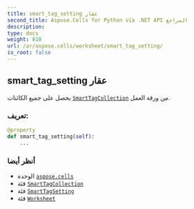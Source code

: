 ```yaml
---
title: smart_tag_setting عقار
second_title: Aspose.Cells for Python via .NET API المراجع
description:
type: docs
weight: 810
url: /ar/aspose.cells/worksheet/smart_tag_setting/
is_root: false
---
```

##  smart_tag_setting عقار

يحصل على جميع الكائنات [`SmartTagCollection`](/cells/python-net/ar/aspose.cells.markup/smarttagcollection) من ورقة العمل.
###  تعريف:
```python
@property
def smart_tag_setting(self):
    ...
```

###  أنظر أيضا
* الوحدة [`aspose.cells`](../../)
* فئة [`SmartTagCollection`](/cells/python-net/ar/aspose.cells.markup/smarttagcollection)
* فئة [`SmartTagSetting`](/cells/python-net/ar/aspose.cells.markup/smarttagsetting)
* فئة [`Worksheet`](/cells/python-net/ar/aspose.cells/worksheet)
